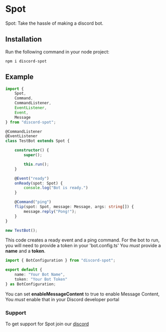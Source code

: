 # Spot

Spot: Take the hassle of making a discord bot.

## Installation

Run the following command in your node project:

```shell
npm i discord-spot
```

## Example

```ts
import {
    Spot,
    Command,
    CommandListener,
    EventListener,
    Event,
    Message
} from "discord-spot";

@CommandListener
@EventListener
class TestBot extends Spot {

    constructor() {
        super();

        this.run();
    }

    @Event("ready")
    onReady(spot: Spot) {
        console.log("Bot is ready.")
    }

    @Command("ping")
    flip(spot: Spot, message: Message, args: string[]) {
        message.reply("Pong!");
    }
}

new TestBot();
```

This code creates a ready event and a ping command.
For the bot to run, you will need to provide a token in your 'bot.config.ts'
You *must* provide a **name** and a **token**.

```ts
import { BotConfiguration } from "discord-spot";

export default {
    name: "Your Bot Name",
    token: "Your Bot Token"
} as BotConfiguration;
```
You can set **enableMessageContent** to true to enable Message Content, You *must* enable that in your Discord developer portal 
### Support

To get support for Spot join our [discord](https://discord.com/)
